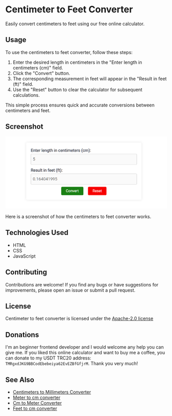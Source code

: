 # Centimeter to Feet Converter
<p>Easily convert centimeters to feet using our free online calculator.
<h2>Usage</h2>
<p>To use the centimeters to feet converter, follow these steps:</p>
<ol>
<li>Enter the desired length in centimeters in the "Enter length in centimeters (cm)" field.</li>
<li>Click the "Convert" button.</li>
<li>The corresponding measurement in feet will appear in the "Result in feet (ft)" field.</li>
<li>Use the "Reset" button to clear the calculator for subsequent calculations.</li>
</ol>
<p>This simple process ensures quick and accurate conversions between centimeters and feet.</p>
<h2>Screenshot</h2>
<p><img src="https://raw.githubusercontent.com/yury-makarov/centimeter-to-feet-converter/main/centimeter-to-feet-converter.png" alt="Screenshot of the centimeter to feet converter"/></p>
<p>Here is a screenshot of how the centimeters to feet converter works.</p>
<h2>Technologies Used</h2>
<ul>
    <li> HTML</li>
   <li>  CSS</li>
    <li> JavaScript</li>
</ul>
<h2>Contributing</h2>
<p>Contributions are welcome! If you find any bugs or have suggestions for improvements, please open an issue or submit a pull request.</p>
<h2>License</h2>
<p>Centimeter to feet converter is licensed under the <a href="https://github.com/yury-makarov/centimeter-to-feet-converter/blob/main/LICENSE">Apache-2.0 license</a></p>
<h2>Donations</h2>
<p>I'm an beginner frontend developer and I would welcome any help you can give me. If you liked this online calculator and want to buy me a coffee, you can donate to my USDT TRC20 address: <code>TMRgxdJKG9BBCodEbebeiya62EvEZBfGfjrM</code>. Thank you very much!</p>
<h2>See Also</h2>
<ul>
 <li><a href="https://github.com/yury-makarov/centimeters-to-millimeters-conversion">Centimeters to Millimeters Converter</a></li>
 <li><a href="https://github.com/yury-makarov/meter-to-cm-converter">Meter to cm converter</a></li>
 <li><a href="https://github.com/yury-makarov/cm-to-meter-converter">Cm to Meter Converter</a></li>
 <li><a href="https://github.com/yury-makarov/feet-to-cm-converter">Feet to cm converter</a></li>
</ul>
